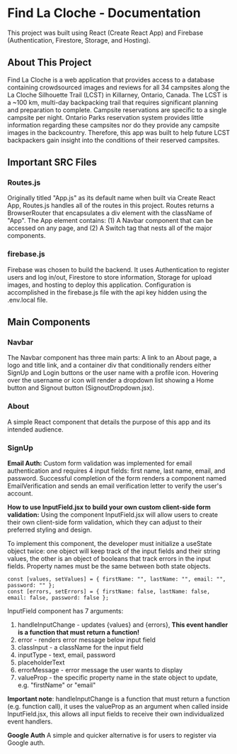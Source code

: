 # Find La Cloche - Documentation

This project was built using React (Create React App) and Firebase (Authentication, Firestore, Storage, and Hosting).


## About This Project

Find La Cloche is a web application that provides access to a database containing crowdsourced images and reviews for all 34 campsites along the La Cloche Silhouette Trail (LCST) in Killarney, Ontario, Canada. The LCST is a ~100 km, multi-day backpacking trail that requires significant planning and preparation to complete. Campsite reservations are specific to a single campsite per night. Ontario Parks reservation system provides little information regarding these campsites nor do they provide any campsite images in the backcountry. Therefore, this app was built to help future LCST backpackers gain insight into the conditions of their reserved campsites.


## Important SRC Files

### Routes.js

Originally titled "App.js" as its default name when built via Create React App, Routes.js handles all of the routes in this project. Routes returns a BrowserRouter that encapsulates a div element with the className of "App". The App element contains: (1) A Navbar component that can be accessed on any page, and (2) A Switch tag that nests all of the major components.

### firebase.js

Firebase was chosen to build the backend. It uses Authentication to register users and log in/out, Firestore to store information, Storage for upload images, and hosting to deploy this application. Configuration is accomplished in the firebase.js file with the api key hidden using the .env.local file.


## Main Components

### Navbar

The Navbar component has three main parts: A link to an About page, a logo and title link, and a container div that conditionally renders either SignUp and Login buttons or the user name with a profile icon. Hovering over the username or icon will render a dropdown list showing a Home button and Signout button (SignoutDropdown.jsx).

### About

A simple React component that details the purpose of this app and its intended audience.

### SignUp

**Email Auth:** 
Custom form validation was implemented for email authentication and requires 4 input fields: first name, last name, email, and password. Successful completion of the form renders a component named EmailVerification and sends an email verification letter to verify the user's account.

**How to use InputField.jsx to build your own custom client-side form validation:**
Using the component InputField.jsx will allow users to create their own client-side form validation, which they can adjust to their preferred styling and design.

To implement this component, the developer must initialize a useState object twice: one object will keep track of the input fields and their string values, the other is an object of booleans that track errors in the input fields. Property names must be the same between both state objects.

```
const [values, setValues] = { firstName: "", lastName: "", email: "", password: "" };
const [errors, setErrors] = { firstName: false, lastName: false, email: false, password: false };
```

InputField component has 7 arguments:
1. handleInputChange - updates {values} and {errors}, **This event handler is a function that must return a function!**
2. error - renders error message below input field
3. classInput - a className for the input field 
4. inputType - text, email, password
5. placeholderText
6. errorMessage - error message the user wants to display
7. valueProp - the specific property name in the state object to update, e.g. "firstName" or "email"

**Important note**: handleInputChange is a function that must return a function (e.g. function call), it uses the valueProp as an argument when called inside InputField.jsx, this allows all input fields to receive their own individualized event handlers.

**Google Auth**
A simple and quicker alternative is for users to register via Google auth.